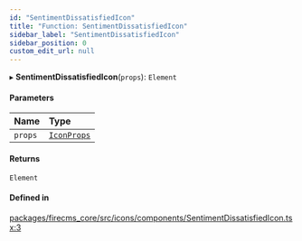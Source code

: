 ```yaml
---
id: "SentimentDissatisfiedIcon"
title: "Function: SentimentDissatisfiedIcon"
sidebar_label: "SentimentDissatisfiedIcon"
sidebar_position: 0
custom_edit_url: null
---
```


▸ **SentimentDissatisfiedIcon**(`props`): `Element`

#### Parameters

| Name | Type |
| :------ | :------ |
| `props` | [`IconProps`](../types/IconProps.md) |

#### Returns

`Element`

#### Defined in

[packages/firecms_core/src/icons/components/SentimentDissatisfiedIcon.tsx:3](https://github.com/FireCMSco/firecms/blob/d45f3739/packages/firecms_core/src/icons/components/SentimentDissatisfiedIcon.tsx#L3)
